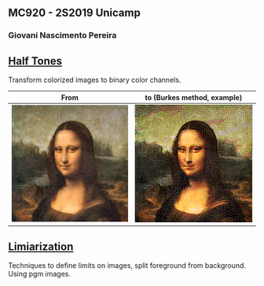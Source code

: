 ## MC920 - 2S2019 Unicamp
### Giovani Nascimento Pereira

## [Half Tones](https://github.com/giovaninppc/MC920/tree/master/half_tones)
Transform colorized images to binary color channels.

| From | to (Burkes method, example) |
|---|---|
| ![](https://github.com/giovaninppc/MC920/blob/master/half_tones/images/monalisa.png?raw=true) | ![](https://github.com/giovaninppc/MC920/blob/master/half_tones/out/images-monalisa_Burkes.png?raw=true) |

## [Limiarization](https://github.com/giovaninppc/MC920/tree/master/limiarization)
Techniques to define limits on images, split foreground from background.
Using pgm images.
